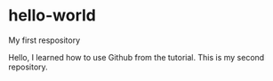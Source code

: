 # hello-world
My first respository

Hello, I learned how to use Github from the tutorial. This is my second repository.
